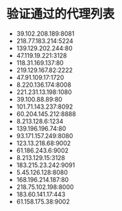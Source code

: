 # 验证通过的代理列表

 - 39.102.208.189:8081
 - 218.77.183.214:5224
 - 139.129.202.244:80
 - 47.119.19.221:3128
 - 118.31.169.137:80
 - 219.129.167.82:2222
 - 47.91.109.17:1720
 - 8.220.136.174:8008
 - 221.231.13.198:1080
 - 39.100.88.89:80
 - 101.71.143.237:8092
 - 60.204.145.212:8888
 - 8.213.128.6:1234
 - 139.196.196.74:80
 - 93.171.157.249:8080
 - 123.13.218.68:9002
 - 61.186.243.6:9002
 - 8.213.129.15:3128
 - 183.215.23.242:9091
 - 5.45.126.128:8080
 - 168.196.214.187:80
 - 218.75.102.198:8000
 - 183.60.141.17:443
 - 61.158.175.38:9002
